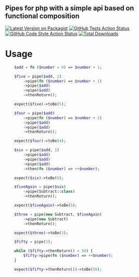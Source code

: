 ## Pipes for php with a simple api based on functional composition

[![Latest Version on Packagist](https://img.shields.io/packagist/v/inmanturbo/pipes.svg?style=flat-square)](https://packagist.org/packages/inmanturbo/pipes)
[![GitHub Tests Action Status](https://img.shields.io/github/actions/workflow/status/inmanturbo/pipes/run-tests.yml?branch=main&label=tests&style=flat-square)](https://github.com/inmanturbo/pipes/actions?query=workflow%3Arun-tests+branch%3Amain)
[![GitHub Code Style Action Status](https://img.shields.io/github/actions/workflow/status/inmanturbo/pipes/fix-php-code-style-issues.yml?branch=main&label=code%20style&style=flat-square)](https://github.com/inmanturbo/pipes/actions?query=workflow%3A"Fix+PHP+code+style+issues"+branch%3Amain)
[![Total Downloads](https://img.shields.io/packagist/dt/inmanturbo/pipes.svg?style=flat-square)](https://packagist.org/packages/inmanturbo/pipes)


# Usage

```php
    $add = fn ($number = 0) => $number + 1;

    $five = pipe($add, 1)
        ->pipe(fn ($number) => $number + 1)
        ->pipe($add)
        ->pipe($add)
        ->thenReturn();

    expect($five)->toBe(5);

    $four = pipe($add)
        ->pipe(fn ($number) => $number + 1)
        ->pipe($add)
        ->pipe($add)
        ->thenReturn();

    expect($four)->toBe(4);

    $six = pipe($add, 1)
        ->pipe($add)
        ->pipe($add)
        ->pipe($add)
        ->then(fn ($number) => ++$number);

    expect($six)->toBe(6);

    $fiveAgain = pipe($six)
        ->pipe(Subtract::class)
        ->thenReturn();

    expect($fiveAgain)->toBe(5);

    $three = pipe(new Subtract, $fiveAgain)
        ->pipe(new Subtract)
        ->thenReturn();

    expect($three)->toBe(3);

    $fifty = pipe(1);

    while ($fifty->thenReturn() < 50) {
        $fifty->pipe(fn ($number) => ++$number);
    }

    expect($fifty->thenReturn())->toBe(50);
```
